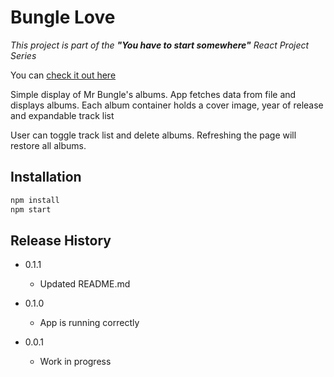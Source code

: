 # Bungle Love

_This project is part of the **"You have to start somewhere"** React Project Series_

You can [check it out here](https://bungle-love.netlify.app/)

Simple display of Mr Bungle's albums.
App fetches data from file and displays albums.
Each album container holds a cover image, year of release and expandable track list

User can toggle track list and delete albums. 
Refreshing the page will restore all albums.

## Installation

```sh
npm install
npm start
```

## Release History

* 0.1.1
  * Updated README.md
* 0.1.0
    * App is running correctly
    
* 0.0.1
    * Work in progress
